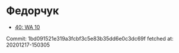 # Федорчук
- [40: WA 10](40.md)

Commit: 1bd091521e319a3fcbf3c5e83b35dd6e0c3dc69f
 fetched at: 20201217-150305
